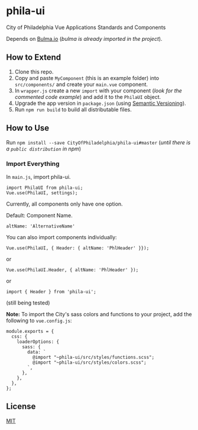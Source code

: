 # phila-ui
City of Philadelphia Vue Applications Standards and Components

Depends on [Bulma.io](https://bulma.io/) (_bulma is already imported in the project_).

## How to Extend
1. Clone this repo.
2. Copy and paste `MyComponent` (this is an example folder) into `src/components/` and create your `main.vue` component.
3. In `wrapper.js` create a new `import` with your component (_look for the commented code example_) and add it to the `PhilaUI` object.
4.  Upgrade the app version in `package.json` (using [Semantic Versioning](https://semver.org/)).
5. Run `npm run build` to build all distributable files.

## How to Use
Run `npm install --save CityOfPhiladelphia/phila-ui#master` (_until there is a `public distribution` in npm_)

### Import Everything
In `main.js`, import phila-ui.

```
import PhilaUI from phila-ui;
Vue.use(PhilaUI, settings);
```

Currently, all components only have one option. 

Default: Component Name.

```
altName: 'AlternativeName'
```
You can also import components individually: 

 ```
Vue.use(PhilaUI, { Header: { altName: 'PhlHeader' }});
```
or

```
Vue.use(PhilaUI.Header, { altName: 'PhlHeader' });
```
or
```
import { Header } from 'phila-ui';
``` 
(still being tested)


**Note:**
To import the City's sass colors and functions to your project, add the following to `vue.config.js`:

```
module.exports = {
  css: {
    loaderOptions: {
      sass: {
        data: `
          @import "~phila-ui/src/styles/functions.scss";
          @import "~phila-ui/src/styles/colors.scss";
        `,
      },
    },
  },
};
```
## License

[MIT](LICENSE)

